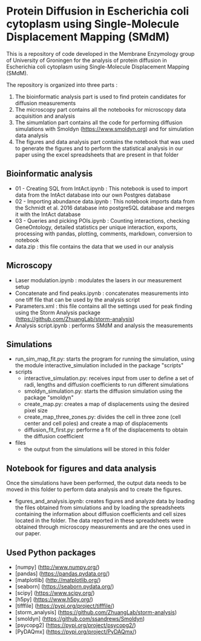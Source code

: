 # Protein Diffusion in Escherichia coli cytoplasm using Single-Molecule Displacement Mapping (SMdM) #

This is a repository of code developed in the Membrane Enzymology group of University of Groningen for the analysis of protein diffusion in Escherichia coli cytoplasm using Single-Molecule Displacement Mapping (SMdM).

The repository is organized into three parts :
1. The bioinformatic analysis part is used to find protein candidates for diffusion measurements
2. The microscopy part contains all the notebooks for microscopy data acquisition and analysis
3. The simumlation part contains all the code for performing diffusion simulations with Smoldyn (https://www.smoldyn.org) and for simulation data analysis
4. The figures and data analysis part contains the notebook that was used to generate the figures and to perform the statistical analysis in our paper using the excel spreadsheets that are present in that folder

## Bioinformatic analysis ##
* 01 - Creating SQL from IntAct.ipynb : This notebook is used to import data from the IntAct database into our own Postgres database
* 02 - Importing abundance data.ipynb : This notebook imports data from the Schmidt et al. 2016 database into postgreSQL database and merges it with the IntAct database
* 03 - Queries and picking POIs.ipynb : Counting interactions, checking GeneOntology, detailed statistics per unique interaction, exports, processing with pandas, plotting, comments, markdown, conversion to notebook
* data.zip : this file contains the data that we used in our analysis

## Microscopy ##
* Laser modulation.ipynb : modulates the lasers in our measurement setup
* Concatenate and find peaks.ipynb : concatenates measurements into one tiff file that can be used by the analysis script
* Parameters.xml : this file contains all the settings used for peak finding using the Storm Analysis package (https://github.com/ZhuangLab/storm-analysis)
* Analysis script.ipynb : performs SMdM and analysis the measurements

## Simulations ##
* run_sim_map_fit.py: starts the program for running the simulation, using the module interactive_simulation included in the package "scripts"
* scripts
	* interactive_simulation.py: receives input from user to define a set of radi, lengths and diffusion coefficients to run different simulations
	* smoldyn_simulation.py: starts the diffusion simulation using the package "smoldyn"
	* create_map.py: creates a map of displacements using the desired pixel size
	* create_map_three_zones.py: divides the cell in three zone (cell center and cell poles) and create a map of displacements
	* diffusion_fit_first.py: performe a fit of the displacements to obtain the diffusion coefficient
* files
	* the output from the simulations will be stored in this folder

## Notebook for figures and data analysis ##
Once the simulations have been performed, the output data needs to be moved in this folder to perform data analysis and to create the figures.
* figures_and_analysis.ipynb: creates figures and analyze data by loading the files obtained from simulations and by loading the spreadsheets containing the information about diffusion coefficients and cell sizes located in the folder. The data reported in these spreadsheets were obtained through microscopy measurements and are the ones used in our paper.

## Used Python packages ##
* [numpy] (http://www.numpy.org/)
* [pandas] (https://pandas.pydata.org/)
* [matplotlib] (http://matplotlib.org/)
* [seaborn] (https://seaborn.pydata.org/)
* [scipy] (https://www.scipy.org/)
* [h5py] (https://www.h5py.org/)
* [tifffile] (https://pypi.org/project/tifffile/)
* [storm_analysis] (https://github.com/ZhuangLab/storm-analysis)
* [smoldyn] (https://github.com/ssandrews/Smoldyn)
* [psycopg2] (https://pypi.org/project/psycopg2/)
* [PyDAQmx] (https://pypi.org/project/PyDAQmx/)


